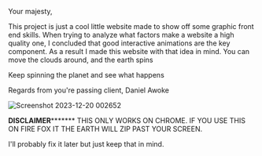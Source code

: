 Your majesty,

This project is just a cool little website made to show off some graphic front end skills.
When trying to analyze what factors make a website a high quality one, I concluded that good
interactive animations are the key component. As a result I made this website with that idea
in mind. You can move the clouds around, and the earth spins

Keep spinning the planet and see what happens

Regards from you're passing client, Daniel Awoke



![Screenshot 2023-12-20 002652](https://github.com/danielawoke/a-pretty-looking-website/assets/72922216/20f4101d-52fd-4d39-9829-36377918383f)


****DISCLAIMER***********
THIS ONLY WORKS ON CHROME. IF YOU USE THIS ON FIRE FOX IT THE EARTH WILL ZIP PAST YOUR SCREEN.

I'll probably fix it later but just keep that in mind.
